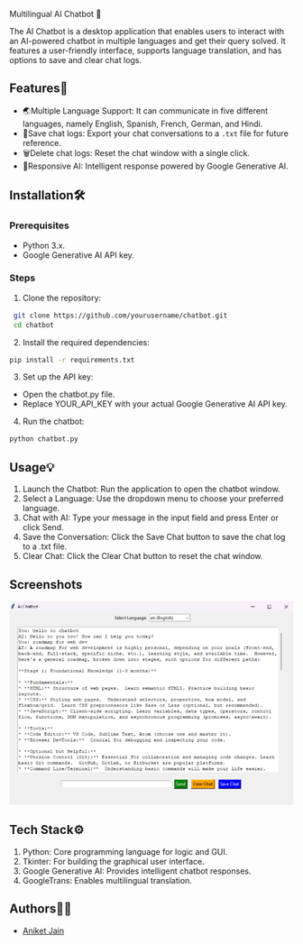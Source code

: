 Multilingual AI Chatbot 🤖

The AI Chatbot is a desktop application that enables users to interact with an AI-powered chatbot in multiple languages and get their query solved. It features a user-friendly interface, supports language translation, and has options to save and clear chat logs.

## Features🚀

- 🌏Multiple Language Support: It can communicate in five different  languages, namely English, Spanish, French, German, and Hindi.
- 💾Save chat logs: Export your chat conversations to a `.txt` file for future reference.
- 🗑️Delete chat logs: Reset the chat window with a single click.
- 🤖Responsive AI: Intelligent response powered by Google Generative AI.
  



## Installation🛠️
### Prerequisites
- Python 3.x.
- Google Generative AI API key.

### Steps
1. Clone the repository:
```bash
 git clone https://github.com/yourusername/chatbot.git
 cd chatbot
```
2. Install the required dependencies:
```bash
pip install -r requirements.txt
```
3. Set up the API key:
- Open the chatbot.py file.
- Replace YOUR_API_KEY with your actual Google Generative AI API key.
4. Run the chatbot:
```bash
python chatbot.py
```
  

## Usage💡
1. Launch the Chatbot: Run the application to open the chatbot window.
2. Select a Language: Use the dropdown menu to choose your preferred language.
3. Chat with AI: Type your message in the input field and press Enter or click Send.
4. Save the Conversation: Click the Save Chat button to save the chat log to a .txt file.
5. Clear Chat: Click the Clear Chat button to reset the chat window.


## Screenshots

![Project Screenshot](images/screenshot.png)
## Tech Stack⚙️

1. Python: Core programming language for logic and GUI.
2. Tkinter: For building the graphical user interface.
3. Google Generative AI: Provides intelligent chatbot responses.
4. GoogleTrans: Enables multilingual translation.


## Authors🧑‍💻

- [Aniket Jain](https://github.com/Aniket-Jain12)

